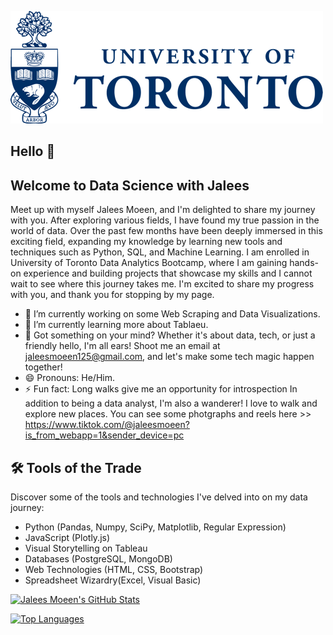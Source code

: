 ![University of Toronto](<images/University of Toronto.jpg>)


## Hello 👋

## Welcome to Data Science with Jalees

Meet up with myself Jalees Moeen, and I'm delighted to share my journey with you. After exploring various fields, I have found my true passion in the world of data. Over the past few months have been deeply immersed in this exciting field, expanding my knowledge by learning new tools and techniques such as Python, SQL, and Machine Learning. I am enrolled in University of Toronto Data Analytics Bootcamp, where I am  gaining hands-on experience and building projects that showcase my skills and I cannot wait to see where this journey takes me. I'm excited to share my progress with you, and thank you for stopping by my page.


- 🔭 I’m currently working on some Web Scraping and Data Visualizations.
- 🌱 I’m currently learning more about Tablaeu.
- 🌟 Got something on your mind? Whether it's about data, tech, or just a friendly hello, I'm all ears! Shoot me an email at jaleesmoeen125@gmail.com, and let's make some tech magic happen together! 
- 😄 Pronouns: He/Him.
- ⚡ Fun fact: Long walks give me an opportunity for introspection In addition to being a data analyst, I'm also a wanderer! I love to walk and explore new places. You can see some photgraphs and reels here >> https://www.tiktok.com/@jaleesmoeen?is_from_webapp=1&sender_device=pc



## 🛠️ Tools of the Trade

Discover some of the tools and technologies I've delved into on my data journey:

- Python (Pandas, Numpy, SciPy, Matplotlib, Regular Expression)
- JavaScript (Plotly.js)
- Visual Storytelling on Tableau
- Databases (PostgreSQL, MongoDB)
- Web Technologies (HTML, CSS, Bootstrap)
- Spreadsheet Wizardry(Excel, Visual Basic)


[![Jalees Moeen's GitHub Stats](https://github-readme-stats.vercel.app/api?username=JaleesMoeen)](https://github.com/JaleesMoeen)

[![Top Languages](https://github-readme-stats.vercel.app/api/top-langs/?username=JaleesMoeen&layout=compact)](https://github.com/JaleesMoeen)
